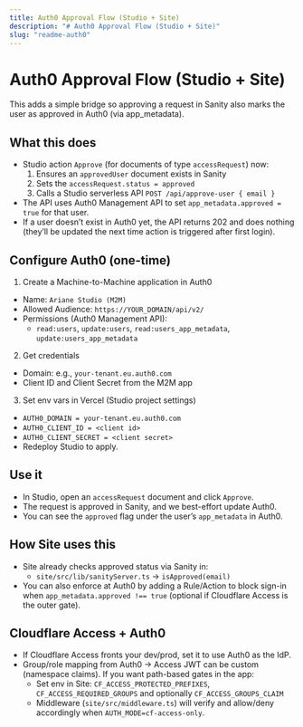 ```yaml
---
title: Auth0 Approval Flow (Studio + Site)
description: "# Auth0 Approval Flow (Studio + Site)"
slug: "readme-auth0"
---
```




# Auth0 Approval Flow (Studio + Site)

This adds a simple bridge so approving a request in Sanity also marks the user as approved in Auth0 (via app_metadata).

## What this does

- Studio action `Approve` (for documents of type `accessRequest`) now:
  1. Ensures an `approvedUser` document exists in Sanity
  2. Sets the `accessRequest.status = approved`
  3. Calls a Studio serverless API `POST /api/approve-user { email }`
- The API uses Auth0 Management API to set `app_metadata.approved = true` for that user.
- If a user doesn’t exist in Auth0 yet, the API returns 202 and does nothing (they’ll be updated the next time action is triggered after first login).

## Configure Auth0 (one-time)

1. Create a Machine-to-Machine application in Auth0

- Name: `Ariane Studio (M2M)`
- Allowed Audience: `https://YOUR_DOMAIN/api/v2/`
- Permissions (Auth0 Management API):
  - `read:users`, `update:users`, `read:users_app_metadata`, `update:users_app_metadata`

2. Get credentials

- Domain: e.g., `your-tenant.eu.auth0.com`
- Client ID and Client Secret from the M2M app

3. Set env vars in Vercel (Studio project settings)

- `AUTH0_DOMAIN = your-tenant.eu.auth0.com`
- `AUTH0_CLIENT_ID = <client id>`
- `AUTH0_CLIENT_SECRET = <client secret>`
- Redeploy Studio to apply.

## Use it

- In Studio, open an `accessRequest` document and click `Approve`.
- The request is approved in Sanity, and we best-effort update Auth0.
- You can see the `approved` flag under the user’s `app_metadata` in Auth0.

## How Site uses this

- Site already checks approved status via Sanity in:
  - `site/src/lib/sanityServer.ts` → `isApproved(email)`
- You can also enforce at Auth0 by adding a Rule/Action to block sign-in when `app_metadata.approved !== true` (optional if Cloudflare Access is the outer gate).

## Cloudflare Access + Auth0

- If Cloudflare Access fronts your dev/prod, set it to use Auth0 as the IdP.
- Group/role mapping from Auth0 → Access JWT can be custom (namespace claims). If you want path-based gates in the app:
  - Set env in Site: `CF_ACCESS_PROTECTED_PREFIXES`, `CF_ACCESS_REQUIRED_GROUPS` and optionally `CF_ACCESS_GROUPS_CLAIM`
  - Middleware (`site/src/middleware.ts`) will verify and allow/deny accordingly when `AUTH_MODE=cf-access-only`.
